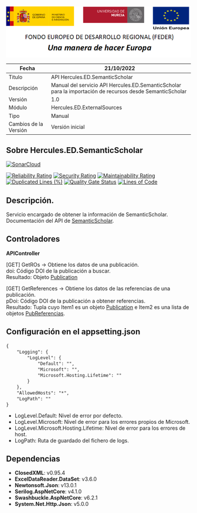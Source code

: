 ![](../../../Docs/media/CabeceraDocumentosMD.png)

| Fecha         | 21/10/2022                                                  |
| ------------- | ------------------------------------------------------------ |
|Titulo|API Hercules.ED.SemanticScholar| 
|Descripción|Manual del servicio API Hercules.ED.SemanticScholar para la importación de recursos desde SemanticScholar|
|Versión|1.0|
|Módulo|Hercules.ED.ExternalSources|
|Tipo|Manual|
|Cambios de la Versión|Versión inicial |

## Sobre Hercules.ED.SemanticScholar

[![SonarCloud](https://sonarcloud.io/images/project_badges/sonarcloud-white.svg)](https://sonarcloud.io/summary/new_code?id=Hercules.ED.SemanticScholar)

[![Reliability Rating](https://sonarcloud.io/api/project_badges/measure?project=Hercules.ED.SemanticScholar&metric=reliability_rating)](https://sonarcloud.io/summary/new_code?id=Hercules.ED.SemanticScholar)
[![Security Rating](https://sonarcloud.io/api/project_badges/measure?project=Hercules.ED.SemanticScholar&metric=security_rating)](https://sonarcloud.io/summary/new_code?id=Hercules.ED.SemanticScholar)
[![Maintainability Rating](https://sonarcloud.io/api/project_badges/measure?project=Hercules.ED.SemanticScholar&metric=sqale_rating)](https://sonarcloud.io/summary/new_code?id=Hercules.ED.SemanticScholar)
[![Duplicated Lines (%)](https://sonarcloud.io/api/project_badges/measure?project=Hercules.ED.SemanticScholar&metric=duplicated_lines_density)](https://sonarcloud.io/summary/new_code?id=Hercules.ED.SemanticScholar)
[![Quality Gate Status](https://sonarcloud.io/api/project_badges/measure?project=Hercules.ED.SemanticScholar&metric=alert_status)](https://sonarcloud.io/summary/new_code?id=Hercules.ED.SemanticScholar)
[![Lines of Code](https://sonarcloud.io/api/project_badges/measure?project=Hercules.ED.SemanticScholar&metric=ncloc)](https://sonarcloud.io/summary/new_code?id=Hercules.ED.SemanticScholar)

## Descripción.
Servicio encargado de obtener la información de SemanticScholar. Documentación del API de [SemanticScholar](https://api.semanticscholar.org/api-docs/graph#tag/Paper-Data/operation/get_graph_get_paper_search). 

## Controladores

**APIController**  

[GET] GetROs -> Obtiene los datos de una publicación.  
doi: Código DOI de la publicación a buscar.  
Resultado: Objeto [Publication](https://github.com/HerculesCRUE/HerculesED/blob/main/src/Hercules.ED.ExternalSources/Hercules.ED.SemanticScholar/ROs/SemanticScholar/Models/ROPublicationModel.cs)  

[GET] GetReferences -> Obtiene los datos de las referencias de una publicación.  
pDoi: Código DOI de la publicación a obtener referencias.  
Resultado: Tupla cuyo Item1 es un objeto [Publication](https://github.com/HerculesCRUE/HerculesED/blob/main/src/Hercules.ED.ExternalSources/Hercules.ED.SemanticScholar/ROs/SemanticScholar/Models/ROPublicationModel.cs) e Item2 es una lista de objetos [PubReferencias](https://github.com/HerculesCRUE/HerculesED/blob/main/src/Hercules.ED.ExternalSources/Hercules.ED.SemanticScholar/ROs/SemanticScholar/Models/PubReferencias.cs).

## Configuración en el appsetting.json
```json{
{
	"Logging": {
		"LogLevel": {
			"Default": "",
			"Microsoft": "",
			"Microsoft.Hosting.Lifetime": ""
		}
	},
	"AllowedHosts": "*",
	"LogPath": ""
}
```

- LogLevel.Default: Nivel de error por defecto.
- LogLevel.Microsoft: Nivel de error para los errores propios de Microsoft.
- LogLevel.Microsoft.Hosting.Lifetime: Nivel de error para los errores de host.
- LogPath: Ruta de guardado del fichero de logs.

## Dependencias
- **ClosedXML**: v0.95.4
- **ExcelDataReader.DataSet**: v3.6.0
- **Newtonsoft.Json**: v13.0.1
- **Serilog.AspNetCore**: v4.1.0
- **Swashbuckle.AspNetCore**: v6.2.1
- **System.Net.Http.Json**: v5.0.0
